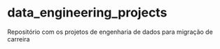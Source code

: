 # data_engineering_projects
Repositório com os projetos de engenharia de dados para migração de carreira
